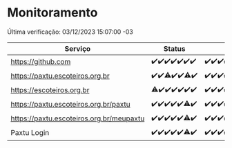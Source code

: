 # Monitoramento

Última verificação: 03/12/2023 15:07:00 -03

|Serviço|Status|Últimas 24h|
|---|---|---|
|https://github.com|<span title="2023-11-26: OK=24">✔️</span><span title="2023-11-27: OK=24">✔️</span><span title="2023-11-28: OK=24">✔️</span><span title="2023-11-29: OK=24">✔️</span><span title="2023-11-30: OK=24">✔️</span><span title="2023-12-01: OK=24">✔️</span><span title="2023-12-02: OK=19">✔️</span>|<span title="02/12/2023 16:02:00 -03 : 200">✔️</span><span title="02/12/2023 17:05:00 -03 : 200">✔️</span><span title="02/12/2023 18:03:00 -03 : 200">✔️</span><span title="02/12/2023 19:03:00 -03 : 200">✔️</span><span title="02/12/2023 20:04:00 -03 : 200">✔️</span><span title="02/12/2023 21:33:00 -03 : 200">✔️</span><span title="02/12/2023 22:51:00 -03 : 200">✔️</span><span title="02/12/2023 23:21:00 -03 : 200">✔️</span><span title="03/12/2023 00:06:00 -03 : 200">✔️</span><span title="03/12/2023 01:07:00 -03 : 200">✔️</span><span title="03/12/2023 02:05:00 -03 : 200">✔️</span><span title="03/12/2023 03:07:00 -03 : 200">✔️</span><span title="03/12/2023 04:04:00 -03 : 200">✔️</span><span title="03/12/2023 05:07:00 -03 : 200">✔️</span><span title="03/12/2023 06:04:00 -03 : 200">✔️</span><span title="03/12/2023 07:05:00 -03 : 200">✔️</span><span title="03/12/2023 08:03:00 -03 : 200">✔️</span><span title="03/12/2023 09:10:00 -03 : 200">✔️</span><span title="03/12/2023 10:06:00 -03 : 200">✔️</span><span title="03/12/2023 11:03:00 -03 : 200">✔️</span><span title="03/12/2023 12:04:00 -03 : 200">✔️</span><span title="03/12/2023 13:06:00 -03 : 200">✔️</span><span title="03/12/2023 14:03:00 -03 : 200">✔️</span><span title="03/12/2023 15:07:00 -03 : 200">✔️</span>|
|https://paxtu.escoteiros.org.br|<span title="2023-11-26: OK=24">✔️</span><span title="2023-11-27: OK=24">✔️</span><span title="2023-11-28: OK=23, Falhas=1">⚠️</span><span title="2023-11-29: OK=24">✔️</span><span title="2023-11-30: OK=24">✔️</span><span title="2023-12-01: OK=23, Falhas=1">⚠️</span><span title="2023-12-02: OK=19">✔️</span>|<span title="02/12/2023 16:02:00 -03 : 200">✔️</span><span title="02/12/2023 17:05:00 -03 : 200">✔️</span><span title="02/12/2023 18:03:00 -03 : 200">✔️</span><span title="02/12/2023 19:03:00 -03 : 200">✔️</span><span title="02/12/2023 20:04:00 -03 : 200">✔️</span><span title="02/12/2023 21:33:00 -03 : 200">✔️</span><span title="02/12/2023 22:51:00 -03 : 200">✔️</span><span title="02/12/2023 23:21:00 -03 : 200">✔️</span><span title="03/12/2023 00:06:00 -03 : 200">✔️</span><span title="03/12/2023 01:07:00 -03 : 200">✔️</span><span title="03/12/2023 02:05:00 -03 : 200">✔️</span><span title="03/12/2023 03:07:00 -03 : 200">✔️</span><span title="03/12/2023 04:04:00 -03 : 200">✔️</span><span title="03/12/2023 05:07:00 -03 : 200">✔️</span><span title="03/12/2023 06:04:00 -03 : 200">✔️</span><span title="03/12/2023 07:05:00 -03 : 200">✔️</span><span title="03/12/2023 08:03:00 -03 : 200">✔️</span><span title="03/12/2023 09:10:00 -03 : 200">✔️</span><span title="03/12/2023 10:06:00 -03 : 200">✔️</span><span title="03/12/2023 11:03:00 -03 : 200">✔️</span><span title="03/12/2023 12:04:00 -03 : 200">✔️</span><span title="03/12/2023 13:06:00 -03 : 200">✔️</span><span title="03/12/2023 14:03:00 -03 : 200">✔️</span><span title="03/12/2023 15:07:00 -03 : 200">✔️</span>|
|https://escoteiros.org.br|<span title="2023-11-26: OK=23, Falhas=1">⚠️</span><span title="2023-11-27: OK=24">✔️</span><span title="2023-11-28: OK=24">✔️</span><span title="2023-11-29: OK=24">✔️</span><span title="2023-11-30: OK=24">✔️</span><span title="2023-12-01: OK=24">✔️</span><span title="2023-12-02: OK=19">✔️</span>|<span title="02/12/2023 16:02:00 -03 : 200">✔️</span><span title="02/12/2023 17:05:00 -03 : 200">✔️</span><span title="02/12/2023 18:03:00 -03 : 200">✔️</span><span title="02/12/2023 19:03:00 -03 : 200">✔️</span><span title="02/12/2023 20:04:00 -03 : 200">✔️</span><span title="02/12/2023 21:33:00 -03 : 200">✔️</span><span title="02/12/2023 22:51:00 -03 : 200">✔️</span><span title="02/12/2023 23:21:00 -03 : 200">✔️</span><span title="03/12/2023 00:06:00 -03 : 200">✔️</span><span title="03/12/2023 01:07:00 -03 : 200">✔️</span><span title="03/12/2023 02:05:00 -03 : 200">✔️</span><span title="03/12/2023 03:07:00 -03 : 200">✔️</span><span title="03/12/2023 04:04:00 -03 : 200">✔️</span><span title="03/12/2023 05:07:00 -03 : 200">✔️</span><span title="03/12/2023 06:04:00 -03 : 200">✔️</span><span title="03/12/2023 07:05:00 -03 : 200">✔️</span><span title="03/12/2023 08:03:00 -03 : 200">✔️</span><span title="03/12/2023 09:10:00 -03 : 200">✔️</span><span title="03/12/2023 10:06:00 -03 : 200">✔️</span><span title="03/12/2023 11:03:00 -03 : 200">✔️</span><span title="03/12/2023 12:04:00 -03 : 200">✔️</span><span title="03/12/2023 13:06:00 -03 : 200">✔️</span><span title="03/12/2023 14:03:00 -03 : 200">✔️</span><span title="03/12/2023 15:07:00 -03 : 200">✔️</span>|
|https://paxtu.escoteiros.org.br/paxtu|<span title="2023-11-26: OK=24">✔️</span><span title="2023-11-27: OK=24">✔️</span><span title="2023-11-28: OK=24">✔️</span><span title="2023-11-29: OK=24">✔️</span><span title="2023-11-30: OK=24">✔️</span><span title="2023-12-01: OK=23, Falhas=1">⚠️</span><span title="2023-12-02: OK=19">✔️</span>|<span title="02/12/2023 16:02:00 -03 : 200">✔️</span><span title="02/12/2023 17:05:00 -03 : 200">✔️</span><span title="02/12/2023 18:03:00 -03 : 200">✔️</span><span title="02/12/2023 19:03:00 -03 : 200">✔️</span><span title="02/12/2023 20:04:00 -03 : 200">✔️</span><span title="02/12/2023 21:33:00 -03 : 200">✔️</span><span title="02/12/2023 22:51:00 -03 : 200">✔️</span><span title="02/12/2023 23:21:00 -03 : 200">✔️</span><span title="03/12/2023 00:06:00 -03 : 200">✔️</span><span title="03/12/2023 01:07:00 -03 : 200">✔️</span><span title="03/12/2023 02:05:00 -03 : 200">✔️</span><span title="03/12/2023 03:07:00 -03 : 200">✔️</span><span title="03/12/2023 04:04:00 -03 : 200">✔️</span><span title="03/12/2023 05:07:00 -03 : 200">✔️</span><span title="03/12/2023 06:04:00 -03 : 200">✔️</span><span title="03/12/2023 07:05:00 -03 : 200">✔️</span><span title="03/12/2023 08:03:00 -03 : 200">✔️</span><span title="03/12/2023 09:10:00 -03 : 200">✔️</span><span title="03/12/2023 10:06:00 -03 : 200">✔️</span><span title="03/12/2023 11:03:00 -03 : 200">✔️</span><span title="03/12/2023 12:04:00 -03 : 200">✔️</span><span title="03/12/2023 13:06:00 -03 : 200">✔️</span><span title="03/12/2023 14:03:00 -03 : 200">✔️</span><span title="03/12/2023 15:07:00 -03 : 200">✔️</span>|
|https://paxtu.escoteiros.org.br/meupaxtu|<span title="2023-11-26: OK=24">✔️</span><span title="2023-11-27: OK=24">✔️</span><span title="2023-11-28: OK=24">✔️</span><span title="2023-11-29: OK=24">✔️</span><span title="2023-11-30: OK=24">✔️</span><span title="2023-12-01: OK=23, Falhas=1">⚠️</span><span title="2023-12-02: OK=19">✔️</span>|<span title="02/12/2023 16:02:00 -03 : 200">✔️</span><span title="02/12/2023 17:05:00 -03 : 200">✔️</span><span title="02/12/2023 18:03:00 -03 : 200">✔️</span><span title="02/12/2023 19:03:00 -03 : 200">✔️</span><span title="02/12/2023 20:04:00 -03 : 200">✔️</span><span title="02/12/2023 21:33:00 -03 : 200">✔️</span><span title="02/12/2023 22:51:00 -03 : 200">✔️</span><span title="02/12/2023 23:21:00 -03 : 200">✔️</span><span title="03/12/2023 00:06:00 -03 : 200">✔️</span><span title="03/12/2023 01:07:00 -03 : 200">✔️</span><span title="03/12/2023 02:05:00 -03 : 200">✔️</span><span title="03/12/2023 03:07:00 -03 : 200">✔️</span><span title="03/12/2023 04:04:00 -03 : 200">✔️</span><span title="03/12/2023 05:07:00 -03 : 200">✔️</span><span title="03/12/2023 06:04:00 -03 : 200">✔️</span><span title="03/12/2023 07:05:00 -03 : 200">✔️</span><span title="03/12/2023 08:03:00 -03 : 200">✔️</span><span title="03/12/2023 09:10:00 -03 : 200">✔️</span><span title="03/12/2023 10:06:00 -03 : 200">✔️</span><span title="03/12/2023 11:03:00 -03 : 200">✔️</span><span title="03/12/2023 12:04:00 -03 : 200">✔️</span><span title="03/12/2023 13:06:00 -03 : 200">✔️</span><span title="03/12/2023 14:03:00 -03 : 200">✔️</span><span title="03/12/2023 15:07:00 -03 : 200">✔️</span>|
|Paxtu Login|<span title="2023-11-26: OK=24">✔️</span><span title="2023-11-27: OK=24">✔️</span><span title="2023-11-28: OK=24">✔️</span><span title="2023-11-29: OK=24">✔️</span><span title="2023-11-30: OK=24">✔️</span><span title="2023-12-01: OK=23, Falhas=1">⚠️</span><span title="2023-12-02: OK=19">✔️</span>|<span title="02/12/2023 16:02:00 -03 : 200">✔️</span><span title="02/12/2023 17:05:00 -03 : 200">✔️</span><span title="02/12/2023 18:03:00 -03 : 200">✔️</span><span title="02/12/2023 19:03:00 -03 : 200">✔️</span><span title="02/12/2023 20:04:00 -03 : 200">✔️</span><span title="02/12/2023 21:33:00 -03 : 200">✔️</span><span title="02/12/2023 22:51:00 -03 : 200">✔️</span><span title="02/12/2023 23:21:00 -03 : 200">✔️</span><span title="03/12/2023 00:06:00 -03 : 200">✔️</span><span title="03/12/2023 01:07:00 -03 : 200">✔️</span><span title="03/12/2023 02:05:00 -03 : 200">✔️</span><span title="03/12/2023 03:07:00 -03 : 200">✔️</span><span title="03/12/2023 04:04:00 -03 : 200">✔️</span><span title="03/12/2023 05:07:00 -03 : 200">✔️</span><span title="03/12/2023 06:04:00 -03 : 200">✔️</span><span title="03/12/2023 07:05:00 -03 : 200">✔️</span><span title="03/12/2023 08:03:00 -03 : 200">✔️</span><span title="03/12/2023 09:10:00 -03 : 200">✔️</span><span title="03/12/2023 10:06:00 -03 : 200">✔️</span><span title="03/12/2023 11:03:00 -03 : 200">✔️</span><span title="03/12/2023 12:04:00 -03 : 200">✔️</span><span title="03/12/2023 13:07:00 -03 : 200">✔️</span><span title="03/12/2023 14:03:00 -03 : 200">✔️</span><span title="03/12/2023 15:07:00 -03 : 200">✔️</span>|
